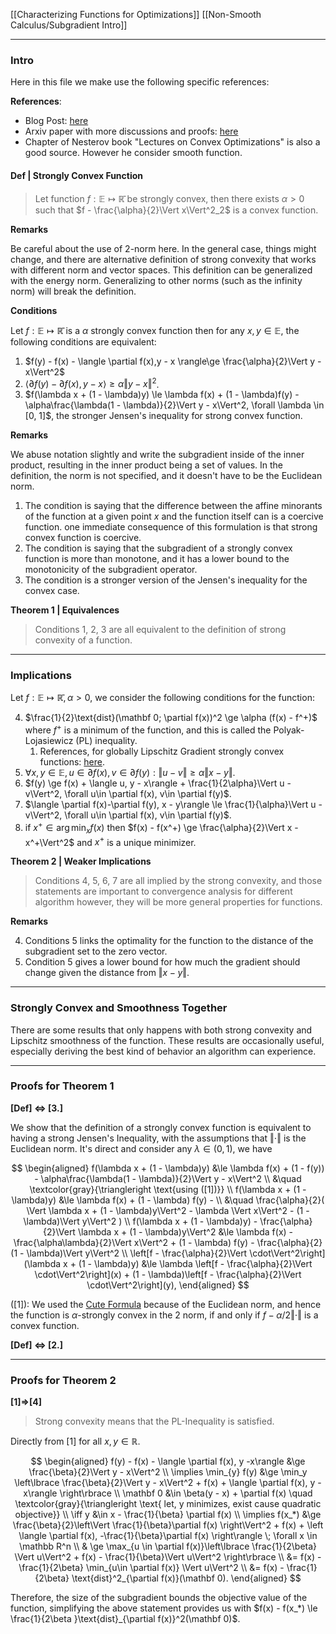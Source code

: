 [[Characterizing Functions for Optimizations]]
[[Non-Smooth Calculus/Subgradient Intro]]

---
### **Intro**

Here in this file we make use the following specific references: 

**References**: 
* Blog Post: [here](http://xingyuzhou.org/blog/notes/strong-convexity)
* Arxiv paper with more discussions and proofs: [here](https://arxiv.org/pdf/1803.06573.pdf)
* Chapter of Nesterov book "Lectures on Convex Optimizations" is also a good source. However he consider smooth function. 
  
#### **Def | Strongly Convex Function**

> Let function $f:\mathbb E \mapsto \mathbb{\bar R}$ be strongly convex, then there exists $\alpha > 0$ such that $f - \frac{\alpha}{2}\Vert x\Vert^2_2$ is a convex function. 

**Remarks**

Be careful about the use of 2-norm here. In the general case, things might change, and there are alternative definition of strong convexity that works with different norm and vector spaces. This definition can be generalized with the energy norm. Generalizing to other norms (such as the infinity norm) will break the definition. 

**Conditions**

Let $f:\mathbb E\mapsto \mathbb{\bar R}$ is a $\alpha$ strongly convex function then for any $x,y\in \mathbb E$, the following conditions are equivalent: 

1. $f(y) - f(x) - \langle \partial f(x),y - x \rangle\ge \frac{\alpha}{2}\Vert y - x\Vert^2$
2. $\langle \partial f(y) - \partial f(x), y - x\rangle \ge \alpha\Vert y - x\Vert^2$. 
3. $f(\lambda x + (1 - \lambda)y) \le \lambda f(x) + (1 - \lambda)f(y) -\alpha\frac{\lambda(1 - \lambda)}{2}\Vert y - x\Vert^2, \forall \lambda \in [0, 1]$, the stronger Jensen's inequality for strong convex function. 


**Remarks**

We abuse notation slightly and write the subgradient inside of the inner product, resulting in the inner product being a set of values. In the definition, the norm is not specified, and it doesn't have to be the Euclidean norm. 

1. The condition is saying that the difference between the affine minorants of the function at a given point $x$ and the function itself can is a coercive function. one immediate consequence of this formulation is that strong convex function is coercive.
2. The condition is saying that the subgradient of a strongly convex function is more than monotone, and it has a lower bound to the monotonicity of the subgradient operator. 
3. The condition is a stronger version of the Jensen's inequality for the convex case. 

**Theorem 1 | Equivalences**
> Conditions 1, 2, 3 are all equivalent to the definition of strong convexity of a function. 

---
### **Implications**

Let $f:\mathbb E\mapsto \mathbb{\bar R}, \alpha > 0$, we consider the following conditions for the function: 

4. $\frac{1}{2}\text{dist}(\mathbf 0; \partial f(x))^2 \ge \alpha (f(x) - f^+)$ where $f^+$ is a minimum of the function, and this is called the Polyak-Lojasiewicz (PL) inequality.
	1. References, for globally Lipschitz Gradient strongly convex functions: [here](https://angms.science/doc/NCVX/PolyakLojasiewiczIQ.pdf). 
5. $\forall x, y\in \mathbb E, u\in \partial f(x), v\in \partial f(y): \Vert u - v\Vert\ge \alpha\Vert x - y\Vert$. 
6. $f(y) \ge f(x) + \langle u, y - x\rangle + \frac{1}{2\alpha}\Vert u - v\Vert^2, \forall u\in  \partial f(x), v\in \partial f(y)$. 
7. $\langle \partial f(x)-\partial f(y), x - y\rangle \le \frac{1}{\alpha}\Vert u - v\Vert^2, \forall u\in \partial f(x), v\in \partial f(y)$. 
8. if $x^+\in \arg\min_{x}f(x)$ then $f(x) - f(x^+) \ge \frac{\alpha}{2}\Vert x - x^+\Vert^2$ and $x^+$ is a unique minimizer. 

**Theorem 2 |  Weaker Implications**

> Conditions 4, 5, 6, 7 are all implied by the strong convexity, and those statements are important to convergence analysis for different algorithm however, they will be more general properties for functions. 

**Remarks**

4. Conditions 5 links the optimality for the function to the distance of the subgradient set to the zero vector. 
5. Condition 5 gives a lower bound for how much the gradient should change given the distance from $\Vert x - y\Vert$. 

---
### **Strongly Convex and Smoothness Together**

There are some results that only happens with both strong convexity and Lipschitz smoothness of the function. 
These results are occasionally useful, especially deriving the best kind of behavior an algorithm can experience. 


---
### **Proofs for Theorem 1**

**\[Def\] <=> \[3.\]**

We show that the definition of a strongly convex function is equivalent to having a strong Jensen's Inequality, with the assumptions that $\Vert \cdot\Vert$ is the Euclidean norm. It's direct and consider any $\lambda \in (0, 1)$, we have 

$$
\begin{aligned}
	f(\lambda x + (1 - \lambda)y) &\le
	\lambda f(x) + (1 - f(y)) - \alpha\frac{\lambda(1 - \lambda)}{2}\Vert y - x\Vert^2
	\\
	&\quad \textcolor{gray}{\triangleright \text{using ([1])}} 
	\\
	f(\lambda x + (1 - \lambda)y) &\le 
	\lambda f(x) + (1 - \lambda) f(y) - 
	\\
	&\quad
	\frac{\alpha}{2}(
		\Vert \lambda x + (1 - \lambda)y\Vert^2 - \lambda \Vert x\Vert^2 - (1 - \lambda)\Vert y\Vert^2
	)
	\\
	f(\lambda x + (1 - \lambda)y) - \frac{\alpha}{2}\Vert \lambda x + (1 - \lambda)y\Vert^2
	&\le
	\lambda f(x) - \frac{\alpha\lambda}{2}\Vert x\Vert^2 + (1 - \lambda) f(y) - 
	\frac{\alpha}{2}(1 - \lambda)\Vert y\Vert^2
	\\
	\left[f - \frac{\alpha}{2}\Vert \cdot\Vert^2\right](\lambda x + (1 - \lambda)y) 
	&\le 
	\lambda \left[f - \frac{\alpha}{2}\Vert \cdot\Vert^2\right](x) + 
	(1 - \lambda)\left[f - \frac{\alpha}{2}\Vert \cdot\Vert^2\right](y), 
\end{aligned}
$$

(\[1\]): We used the [Cute Formula](Background/Euclidean%20Jensen's%20Equality.md) because of the Euclidean norm, and hence the function is $\alpha$-strongly convex in the 2 norm, if and only if $f - \alpha/2\Vert \cdot\Vert$ is a convex function. 

**\[Def\] <=> \[2.\]**


---
### **Proofs for Theorem 2**

**\[1\]=>\[4\]**

> Strong convexity means that the PL-Inequality is satisfied. 

Directly from \[1\] for all $x, y\in \mathbb R$. 

$$
\begin{aligned}
	f(y) - f(x) - \langle \partial f(x), y -x\rangle &\ge 
	\frac{\beta}{2}\Vert y - x\Vert^2
	\\
	\implies 
	\min_{y} f(y)
	&\ge \min_y
	\left\lbrace
	  \frac{\beta}{2}\Vert y - x\Vert^2 + f(x) + \langle \partial f(x), y -x\rangle
	\right\rbrace
	\\
	\mathbf 0 &\in \beta(y - x) + \partial f(x) \quad \textcolor{gray}{\triangleright \text{ let, y minimizes, exist cause quadratic objective}}
	\\
	\iff y &\in x - \frac{1}{\beta} \partial f(x)
	\\
	\implies 
	f(x_*) &\ge 
	\frac{\beta}{2}\left\Vert 
		\frac{1}{\beta}\partial f(x)
	\right\Vert^2 + f(x) + 
	\left \langle 
		\partial f(x), -\frac{1}{\beta}\partial f(x)
	\right\rangle \; \forall x \in \mathbb R^n
	\\
	& \ge \max_{u \in \partial f(x)}\left\lbrace
	   \frac{1}{2\beta} \Vert u\Vert^2 + f(x) - \frac{1}{\beta}\Vert u\Vert^2
	\right\rbrace
	\\
	&= f(x) -\frac{1}{2\beta} \min_{u\in \partial f(x)} \Vert u\Vert^2
	\\
	&= f(x) - \frac{1}{2\beta} \text{dist}^2_{\partial f(x)}(\mathbf 0).
\end{aligned}
$$

Therefore, the size of the subgradient bounds the objective value of the function, simplifying the above statement provides us with $f(x) - f(x_*) \le \frac{1}{2\beta }\text{dist}_{\partial f(x)}^2(\mathbf 0)$. 
